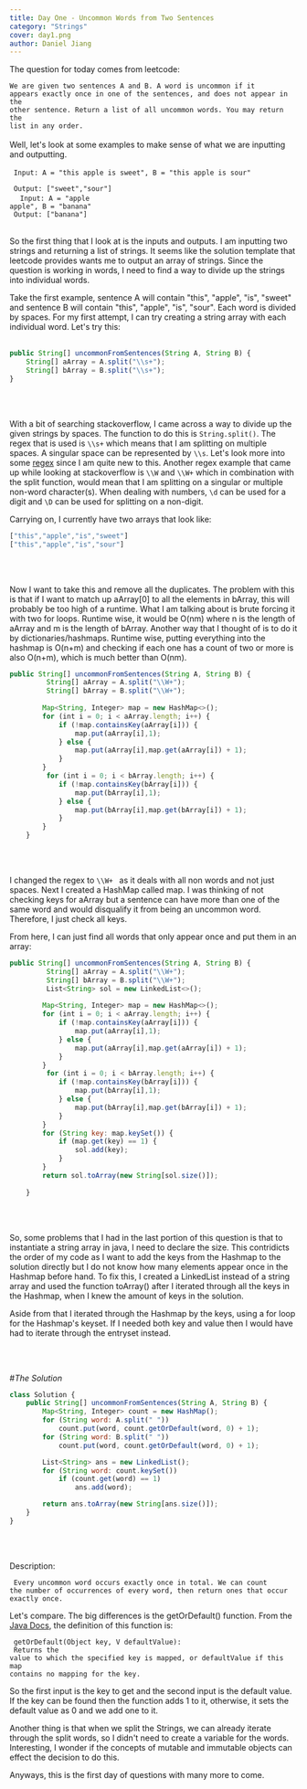 ```yaml
---
title: Day One - Uncommon Words from Two Sentences
category: "Strings"
cover: day1.png
author: Daniel Jiang
---
```

The question for today comes from leetcode:

<code>We are given two sentences A and B. 
A word is uncommon if it appears exactly once in one of the sentences, and does not appear in the other sentence.
Return a list of all uncommon words. 
You may return the list in any order.</code>
<br />
<br />
Well, let's look at some examples to make sense of what we are inputting and outputting.
<br />
<br />
<code>
Input: A = "this apple is sweet", B = "this apple is sour"
<br />
Output: ["sweet","sour"]
<br />
</code>
<code>
Input: A = "apple apple", B = "banana"
<br />
Output: ["banana"]
</code>
<br />
<br />

So the first thing that I look at is the inputs and outputs. I am inputting two strings and returning a list of strings. It seems like the solution template that leetcode provides wants me to output an array of strings. Since the question is working in words, I need to find a way to divide up the strings into individual words. 

Take the first example, sentence A will contain "this", "apple", "is", "sweet" and sentence B will contain "this", "apple", "is", "sour". Each word is divided by spaces. For my first attempt, I can try creating a string array with each individual word. Let's try this:
<br />
<br />

```javascript
public String[] uncommonFromSentences(String A, String B) {
    String[] aArray = A.split("\\s+");
    String[] bArray = B.split("\\s+");
}
```
<br />
<br />

With a bit of searching stackoverflow, I came across a way to divide up the given strings by spaces. The function to do this is <code>String.split()</code>. The regex that is used is <code>\\\s+</code> which means that I am splitting on multiple spaces. A singular space can be represented by <code>\\\s</code>. Let's look more into some  <a href="http://www.vogella.com/tutorials/JavaRegularExpressions/article.html">regex</a> since I am quite new to this. Another regex example that came up while looking at stackoverflow is <code>\\\W</code> and <code>\\\W+</code> which in combination with the split function, would mean that I am splitting on a singular or multiple non-word character(s). When dealing with numbers, <code>\\d</code> can be used for a digit and <code>\\D</code> can be used for splitting on a non-digit.

Carrying on, I currently have two arrays that look like:

```javascript
["this","apple","is","sweet"]
["this","apple","is","sour"]
```
<br />
<br />

Now I want to take this and remove all the duplicates. The problem with this is that if I want to match up aArray[0] to all the elements in bArray, this will probably be too high of a runtime. What I am talking about is brute forcing it with two for loops. Runtime wise, it would be O(nm) where n is the length of aArray and m is the length of bArray. Another way that I thought of is to do it by dictionaries/hashmaps. Runtime wise, putting everything into the hashmap is O(n+m) and checking if each one has a count of two or more is also O(n+m), which is much better than O(nm).

```javascript
public String[] uncommonFromSentences(String A, String B) {
         String[] aArray = A.split("\\W+");
         String[] bArray = B.split("\\W+");
         
        Map<String, Integer> map = new HashMap<>();
        for (int i = 0; i < aArray.length; i++) {
            if (!map.containsKey(aArray[i])) {
                map.put(aArray[i],1);
            } else {
                map.put(aArray[i],map.get(aArray[i]) + 1);
            }
        }
         for (int i = 0; i < bArray.length; i++) {
            if (!map.containsKey(bArray[i])) {
                map.put(bArray[i],1);
            } else {
                map.put(bArray[i],map.get(bArray[i]) + 1);
            }
        }
    }
```
<br />
<br />

I changed the regex to <code>\\\W+ </code> as it deals with all non words and not just spaces. Next I created a HashMap called map. I was thinking of not checking keys for aArray but a sentence can have more than one of the same word and would disqualify it from being an uncommon word. Therefore, I just check all keys. 

From here, I can just find all words that only appear once and put them in an array:

```javascript
public String[] uncommonFromSentences(String A, String B) {
         String[] aArray = A.split("\\W+");
         String[] bArray = B.split("\\W+");
         List<String> sol = new LinkedList<>(); 
         
        Map<String, Integer> map = new HashMap<>();
        for (int i = 0; i < aArray.length; i++) {
            if (!map.containsKey(aArray[i])) {
                map.put(aArray[i],1);
            } else {
                map.put(aArray[i],map.get(aArray[i]) + 1);
            }
        }
         for (int i = 0; i < bArray.length; i++) {
            if (!map.containsKey(bArray[i])) {
                map.put(bArray[i],1);
            } else {
                map.put(bArray[i],map.get(bArray[i]) + 1);
            }
        }
        for (String key: map.keySet()) {
            if (map.get(key) == 1) {
                sol.add(key);
            }
        }
        return sol.toArray(new String[sol.size()]);
        
    }
```
<br />
<br />

So, some problems that I had in the last portion of this question is that to instantiate a string array in java, I need to declare the size. This contridicts the order of my code as I want to add the keys from the Hashmap to the solution directly but I do not know how many elements appear once in the Hashmap before hand. To fix this, I created a LinkedList instead of a string array and used the function toArray() after I iterated through all the keys in the Hashmap, when I knew the amount of keys in the solution. 

Aside from that I iterated through the Hashmap by the keys, using a for loop for the Hashmap's keyset. If I needed both key and value then I would have had to iterate through the entryset instead. 

<br />
<br />

#<em>The Solution</em>
<br />

```javascript
class Solution {
    public String[] uncommonFromSentences(String A, String B) {
        Map<String, Integer> count = new HashMap();
        for (String word: A.split(" "))
            count.put(word, count.getOrDefault(word, 0) + 1);
        for (String word: B.split(" "))
            count.put(word, count.getOrDefault(word, 0) + 1);

        List<String> ans = new LinkedList();
        for (String word: count.keySet())
            if (count.get(word) == 1)
                ans.add(word);

        return ans.toArray(new String[ans.size()]);
    }
}
```

<br />
<br />

Description:
<br />

<code> Every uncommon word occurs exactly once in total. We can count the number of occurrences of every word, then return ones that occur exactly once. </code>

Let's compare. The big differences is the getOrDefault() function. From the <a href="https://docs.oracle.com/javase/8/docs/api/java/util/HashMap.html">Java Docs</a>,
the definition of this function is:

<code> getOrDefault(Object key, V defaultValue):<br />
Returns the value to which the specified key is mapped, or defaultValue if this map contains no mapping for the key.</code>

So the first input is the key to get and the second input is the default value. If the key can be found then the function adds 1 to it, otherwise, it sets the default value as 0 and we add one to it. 

Another thing is that when we split the Strings, we can already iterate through the split words, so I didn't need to create a variable for the words. Interesting, I wonder if the concepts of mutable and immutable objects can effect the decision to do this.

Anyways, this is the first day of questions with many more to come.